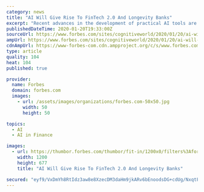 ```yaml
---
category: news
title: "AI Will Give Rise To FinTech 2.0 And Longevity Banks"
excerpt: "Recent advances in the development of practical AI tools are enabling advanced FinTech solutions. Longevity Banks and FinTech 2.0 services will attract people who want to optimize their wealthspan."
publishedDateTime: 2020-01-20T19:33:00Z
sourceUrl: https://www.forbes.com/sites/cognitiveworld/2020/01/20/ai-will-give-rise-to-fintech-20-and-longevity-banks/
ampUrl: https://www.forbes.com/sites/cognitiveworld/2020/01/20/ai-will-give-rise-to-fintech-20-and-longevity-banks/amp/
cdnAmpUrl: https://www-forbes-com.cdn.ampproject.org/c/s/www.forbes.com/sites/cognitiveworld/2020/01/20/ai-will-give-rise-to-fintech-20-and-longevity-banks/amp/
type: article
quality: 104
heat: 104
published: true

provider:
  name: Forbes
  domain: forbes.com
  images:
    - url: /assets/images/organizations/forbes.com-50x50.jpg
      width: 50
      height: 50

topics:
  - AI
  - AI in Finance

images:
  - url: https://thumbor.forbes.com/thumbor/fit-in/1200x0/filters%3Aformat%28jpg%29/https%3A%2F%2Fspecials-images.forbesimg.com%2Fimageserve%2F5e25ff83a854780006cb4866%2F0x0.jpg%3FcropX1%3D0%26cropX2%3D1462%26cropY1%3D25%26cropY2%3D849
    width: 1200
    height: 677
    title: "AI Will Give Rise To FinTech 2.0 And Longevity Banks"

secured: "eyf9/VxDmYh8RtIdz3aw8e8XzecDM3daHm9jkARv6bEnoodsDG+cdUg/NxqtF1c5RqujvDLMgMvBScemHgbG2g5de15hGPfij0/B3c15vqIo+051sQeaF+qfgCNslQldFH7wqt0NOHlV1F2FU/rvbQNhVz1KqENAbmiEE3C7X9r/0BpQa3b9hh0djelqrhtudw2P/oQsBhdOx63fkuG+/wxbh3pjor5f/iAX/pTscrWG5BmXrWSdjWOgpv6M9uDQuz7yt84BEag5OjRoNO2REyn5fygMTx3m/xha37nS/E2cs7zfutu6bFUM8CGQaeZr8k0Mz9bEFsk9lFe/QxnFEI2e4wSoxxpG1MSy+CbSrxY+m2PaZzYPCwIXU3MO2vU90nSJSpEh+/2JiAGeHQCzEPWnUOUSlT2gD01SwvJOS0pXlBQzSHSz/VtdMR2L9Eivm+W7CbcfXhCbV7PfahXB3w==;hw0v8zjcmczthyBshsW45g=="
---
```


